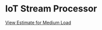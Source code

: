 # IoT Stream Processor

[View Estimate for Medium Load](https://calculator.aws/#/estimate?id=4c8cdee32a03caacf6d534b73703a0696bf3108a)
